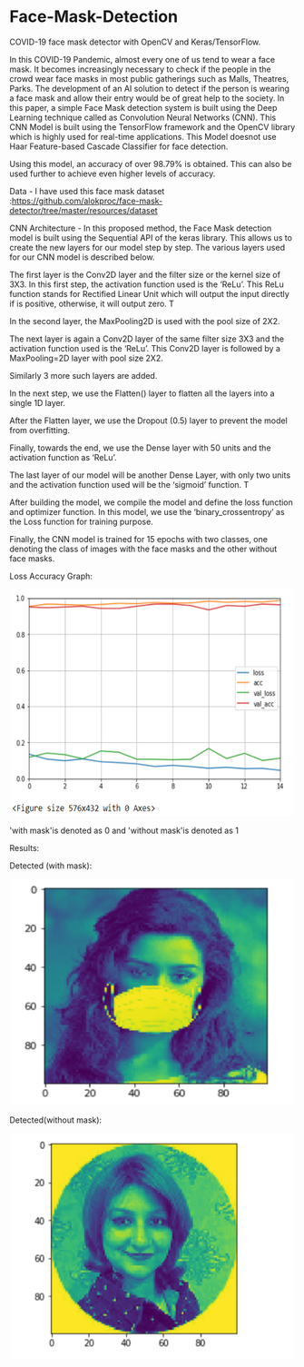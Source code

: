 # Face-Mask-Detection
COVID-19 face mask detector with OpenCV and Keras/TensorFlow.

In this COVID-19 Pandemic, almost every one of us tend to wear a face mask. It becomes increasingly necessary to check if the people in the crowd wear face masks in most public gatherings such as Malls, Theatres, Parks. The development of an AI solution to detect if the person is wearing a face mask and allow their entry would be of great help to the society. In this paper, a simple Face Mask detection system is built using the Deep Learning technique called as Convolution Neural Networks (CNN). This CNN Model is built using the TensorFlow framework and the OpenCV library which is highly used for real-time applications. This Model doesnot use Haar Feature-based Cascade Classifier for face detection.

Using this model, an accuracy of over 98.79% is obtained. This can also be used further to achieve even higher levels of accuracy.

Data -
I have used this face mask dataset :https://github.com/alokproc/face-mask-detector/tree/master/resources/dataset

CNN Architecture -
In this proposed method, the Face Mask detection model is built using the Sequential API of the keras library. This allows us to create the new layers for our model step by step. The various layers used for our CNN model is described below.

The first layer is the Conv2D layer  and the filter size or the kernel size of 3X3. In this first step, the activation function used is the ‘ReLu’. This ReLu function stands for Rectified Linear Unit which will output the input directly if is positive, otherwise, it will output zero. T

In the second layer, the MaxPooling2D is used with the pool size of 2X2.

The next layer is again a Conv2D layer  of the same filter size 3X3 and the activation function used is the ‘ReLu’. This Conv2D layer is followed by a MaxPooling=2D layer with pool size 2X2.

Similarly 3 more such layers are added.

In the next step, we use the Flatten() layer to flatten all the layers into a single 1D layer.

After the Flatten layer, we use the Dropout (0.5) layer to prevent the model from overfitting.

Finally, towards the end, we use the Dense layer with 50 units and the activation function as ‘ReLu’.

The last layer of our model will be another Dense Layer, with only two units and the activation function used will be the ‘sigmoid’ function. T

After building the model, we compile the model and define the loss function and optimizer function. In this model, we use the ‘binary_crossentropy’ as the Loss function for training purpose.

Finally, the CNN model is trained for 15 epochs with two classes, one denoting the class of images with the face masks and the other without face masks.

Loss Accuracy Graph:
<p align="center">
<img src="https://github.com/Santhoshpsps/Face-Mask-Detection/blob/master/loss.PNG" height="400" width="500">
 </p>
 
 'with mask'is denoted as 0 and 'without mask'is denoted as  1
 
 Results:
 
 Detected (with mask):
 <p align="center">
<img src="https://github.com/Santhoshpsps/Face-Mask-Detection/blob/master/results_yes.PNG" height="400" width="500">
 </p>
 
 Detected(without mask):
 <p align="center">
<img src="https://github.com/Santhoshpsps/Face-Mask-Detection/blob/master/results_no.PNG" height="400" width="500">
 </p>
 
 

